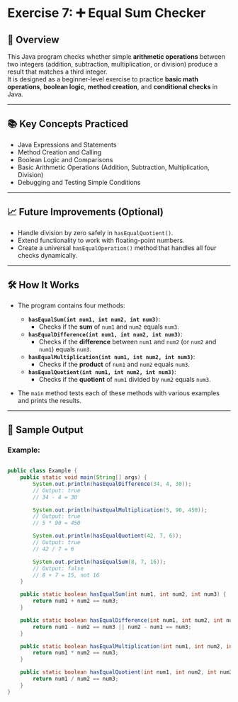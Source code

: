 # Exercise 7: ➕ Equal Sum Checker

## 📝 Overview

This Java program checks whether simple **arithmetic operations** between two integers (addition, subtraction, multiplication, or division) produce a result that matches a third integer.  
It is designed as a beginner-level exercise to practice **basic math operations**, **boolean logic**, **method creation**, and **conditional checks** in Java.

---

## 📚 Key Concepts Practiced
- Java Expressions and Statements
- Method Creation and Calling
- Boolean Logic and Comparisons
- Basic Arithmetic Operations (Addition, Subtraction, Multiplication, Division)
- Debugging and Testing Simple Conditions

---

## 📈 Future Improvements (Optional)
- Handle division by zero safely in `hasEqualQuotient()`.
- Extend functionality to work with floating-point numbers.
- Create a universal `hasEqualOperation()` method that handles all four checks dynamically.

---

## 🛠️ How It Works

- The program contains four methods:
    - **`hasEqualSum(int num1, int num2, int num3)`**:
        - Checks if the **sum** of `num1` and `num2` equals `num3`.
    - **`hasEqualDifference(int num1, int num2, int num3)`**:
        - Checks if the **difference** between `num1` and `num2` (or `num2` and `num1`) equals `num3`.
    - **`hasEqualMultiplication(int num1, int num2, int num3)`**:
        - Checks if the **product** of `num1` and `num2` equals `num3`.
    - **`hasEqualQuotient(int num1, int num2, int num3)`**:
        - Checks if the **quotient** of `num1` divided by `num2` equals `num3`.

- The `main` method tests each of these methods with various examples and prints the results.

---

## 🚀 Sample Output

### Example:
```java

public class Example {
    public static void main(String[] args) {
        System.out.println(hasEqualDifference(34, 4, 30)); 
        // Output: true
        // 34 - 4 = 30

        System.out.println(hasEqualMultiplication(5, 90, 450)); 
        // Output: true
        // 5 * 90 = 450

        System.out.println(hasEqualQuotient(42, 7, 6)); 
        // Output: true
        // 42 / 7 = 6

        System.out.println(hasEqualSum(8, 7, 16)); 
        // Output: false
        // 8 + 7 = 15, not 16
    }

    public static boolean hasEqualSum(int num1, int num2, int num3) {
        return num1 + num2 == num3;
    }

    public static boolean hasEqualDifference(int num1, int num2, int num3) {
        return num1 - num2 == num3 || num2 - num1 == num3;
    }

    public static boolean hasEqualMultiplication(int num1, int num2, int num3) {
        return num1 * num2 == num3;
    }

    public static boolean hasEqualQuotient(int num1, int num2, int num3) {
        return num1 / num2 == num3;
    }
}
